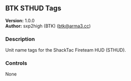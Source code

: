 BTK STHUD Tags
---------------
**Version:** 1.0.0  
**Author:** sxp2high (BTK) (btk@arma3.cc)


### Description ###
Unit name tags for the ShackTac Fireteam HUD (STHUD).


### Controls ###
None